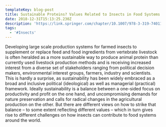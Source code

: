 ```yaml
---
templateKey: blog-post
title: Sustainable Proteins? Values Related to Insects in Food Systems
date: 2018-12-31T15:13:25.230Z
description: 'https://link.springer.com/chapter/10.1007/978-3-319-74011-9_13'
tags:
  - '#Insects'
---
```

Developing large scale production systems for farmed insects to supplement or replace feed and food ingredients from vertebrate livestock is often heralded as a more sustainable way to produce animal protein than currently used livestock production methods and is receiving increased interest from a diverse set of stakeholders ranging from political decision makers, environmental interest groups, farmers, industry and scientists. This is hardly a surprise, as sustainability has been widely embraced as a broad and inclusive political (ideological) as well as managerial (practical) framework. Ideally sustainability is a balance between a one-sided focus on productivity and profit on the one hand, and uncompromising demands for nature preservation and calls for radical changes in the agricultural production on the other. But there are different views on how to strike that balance – to some extent reflecting different values – which in turn gives rise to different challenges on how insects can contribute to food systems around the world.
